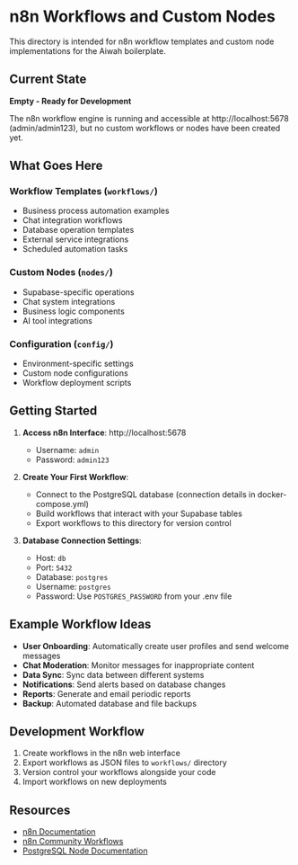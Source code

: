 # n8n Workflows and Custom Nodes

This directory is intended for n8n workflow templates and custom node implementations for the Aiwah boilerplate.

## Current State

**Empty - Ready for Development**

The n8n workflow engine is running and accessible at http://localhost:5678 (admin/admin123), but no custom workflows or nodes have been created yet.

## What Goes Here

### Workflow Templates (`workflows/`)
- Business process automation examples
- Chat integration workflows
- Database operation templates
- External service integrations
- Scheduled automation tasks

### Custom Nodes (`nodes/`)
- Supabase-specific operations
- Chat system integrations
- Business logic components
- AI tool integrations

### Configuration (`config/`)
- Environment-specific settings
- Custom node configurations
- Workflow deployment scripts

## Getting Started

1. **Access n8n Interface**: http://localhost:5678
   - Username: `admin`
   - Password: `admin123`

2. **Create Your First Workflow**:
   - Connect to the PostgreSQL database (connection details in docker-compose.yml)
   - Build workflows that interact with your Supabase tables
   - Export workflows to this directory for version control

3. **Database Connection Settings**:
   - Host: `db`
   - Port: `5432`
   - Database: `postgres`
   - Username: `postgres`
   - Password: Use `POSTGRES_PASSWORD` from your .env file

## Example Workflow Ideas

- **User Onboarding**: Automatically create user profiles and send welcome messages
- **Chat Moderation**: Monitor messages for inappropriate content
- **Data Sync**: Sync data between different systems
- **Notifications**: Send alerts based on database changes
- **Reports**: Generate and email periodic reports
- **Backup**: Automated database and file backups

## Development Workflow

1. Create workflows in the n8n web interface
2. Export workflows as JSON files to `workflows/` directory
3. Version control your workflows alongside your code
4. Import workflows on new deployments

## Resources

- [n8n Documentation](https://docs.n8n.io/)
- [n8n Community Workflows](https://n8n.io/workflows/)
- [PostgreSQL Node Documentation](https://docs.n8n.io/integrations/builtin/app-nodes/n8n-nodes-base.postgres/) 